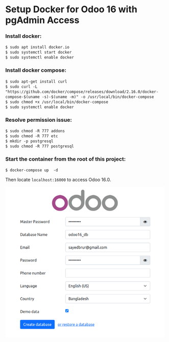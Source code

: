 # Setup Docker for Odoo 16 with pgAdmin Access


### Install docker:
```
$ sudo apt install docker.io
$ sudo systemctl start docker
$ sudo systemctl enable docker
```

### Install docker compose:
```
$ sudo apt-get install curl
$ sudo curl -L "https://github.com/docker/compose/releases/download/2.16.0/docker-compose-$(uname -s)-$(uname -m)" -o /usr/local/bin/docker-compose
$ sudo chmod +x /usr/local/bin/docker-compose
$ sudo systemctl enable docker
```

### Resolve permission issue:
```
$ sudo chmod -R 777 addons
$ sudo chmod -R 777 etc
$ mkdir -p postgresql
$ sudo chmod -R 777 postgresql
```

### Start the container from the root of this project:
```
$ docker-compose up  -d
```

Then locate `localhost:16000` to access Odoo 16.0.

<img width="500px" src="https://github.com/Sayed09/odoo-16-docker/blob/main/screenshots/odoo-apps.png" alt="Odoo is working.">


